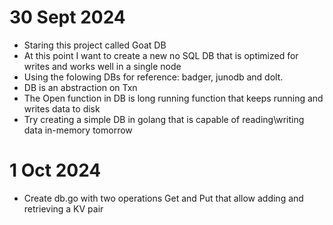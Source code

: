 # 30 Sept 2024

- Staring this project called Goat DB
- At this point I want to create a new no SQL DB that is optimized for writes and works well in a single node
- Using the folowing DBs for reference: badger, junodb and dolt.
- DB is an abstraction on Txn
- The Open function in DB is long running function that keeps running and writes data to disk
- Try creating a simple DB in golang that is capable of reading\writing data in-memory tomorrow

# 1 Oct 2024

- Create db.go with two operations Get and Put that allow adding and retrieving a KV pair
